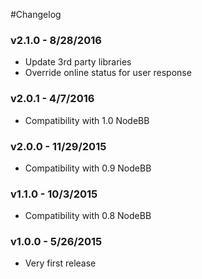 #Changelog

### v2.1.0 - 8/28/2016

- Update 3rd party libraries
- Override online status for user response

### v2.0.1 - 4/7/2016

- Compatibility with 1.0 NodeBB

### v2.0.0 - 11/29/2015

- Compatibility with 0.9 NodeBB

### v1.1.0 - 10/3/2015

- Compatibility with 0.8 NodeBB

### v1.0.0 - 5/26/2015

- Very first release
